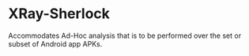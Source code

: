 # XRay-Sherlock
Accommodates Ad-Hoc analysis that is to be performed over the set or subset of Android app APKs.
